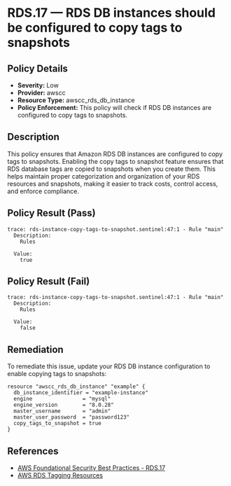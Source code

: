 # RDS.17 — RDS DB instances should be configured to copy tags to snapshots

## Policy Details

* **Severity:** Low
* **Provider:** awscc
* **Resource Type:** awscc_rds_db_instance
* **Policy Enforcement:** This policy will check if RDS DB instances are configured to copy tags to snapshots.

## Description

This policy ensures that Amazon RDS DB instances are configured to copy tags to snapshots. Enabling the copy tags to snapshot feature ensures that RDS database tags are copied to snapshots when you create them. This helps maintain proper categorization and organization of your RDS resources and snapshots, making it easier to track costs, control access, and enforce compliance.

## Policy Result (Pass)

```
trace: rds-instance-copy-tags-to-snapshot.sentinel:47:1 - Rule "main"
  Description:
    Rules

  Value:
    true
```

## Policy Result (Fail)

```
trace: rds-instance-copy-tags-to-snapshot.sentinel:47:1 - Rule "main"
  Description:
    Rules

  Value:
    false
```

## Remediation

To remediate this issue, update your RDS DB instance configuration to enable copying tags to snapshots:

```hcl
resource "awscc_rds_db_instance" "example" {
  db_instance_identifier = "example-instance"
  engine                = "mysql"
  engine_version        = "8.0.28"
  master_username       = "admin"
  master_user_password  = "password123"
  copy_tags_to_snapshot = true
}
```

## References

- [AWS Foundational Security Best Practices - RDS.17](https://docs.aws.amazon.com/securityhub/latest/userguide/securityhub-standards-fsbp-controls.html#fsbp-rds-17)
- [AWS RDS Tagging Resources](https://docs.aws.amazon.com/AmazonRDS/latest/UserGuide/USER_Tagging.html)
